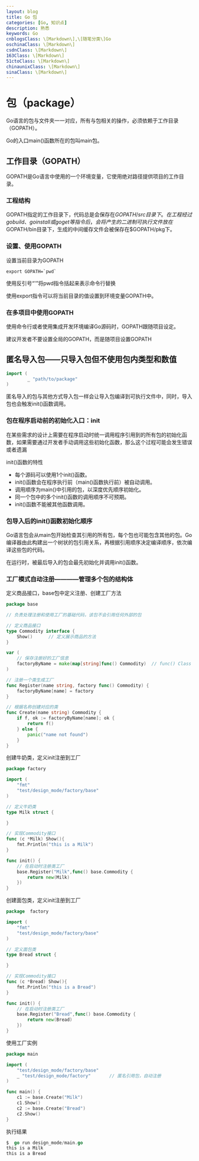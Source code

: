 ```yaml
---
layout: blog
title: Go 包
categories: [Go, 知识点]
description: 熟悉
keywords: Go
cnblogsClass: \[Markdown\],\[随笔分类\]Go
oschinaClass: \[Markdown\]
csdnClass: \[Markdown\]
163Class: \[Markdown\]
51ctoClass: \[Markdown\]
chinaunixClass: \[Markdown\]
sinaClass: \[Markdown\]
---
```


# 包（package）
Go语言的包与文件夹一一对应，所有与包相关的操作，必须依赖于工作目录（GOPATH）。

Go的入口main()函数所在的包叫main包。


## 工作目录（GOPATH）

GOPATH是Go语言中使用的一个环境变量，它使用绝对路径提供项目的工作目录。

### 工程结构
GOPATH指定的工作目录下，代码总是会保存在$GOPATH/src目录下。在工程经过gobuild、go install或go get等指令后，会将产生的二进制可执行文件放在$GOPATH/bin目录下，生成的中间缓存文件会被保存在$GOPATH/pkg下。

### 设置、使用GOPATH
设置当前目录为GOPATH
```
export GOPATH=`pwd`
```
使用反引号“'”将pwd指令括起来表示命令行替换

使用export指令可以将当前目录的值设置到环境变量GOPATH中。

### 在多项目中使用GOPATH
使用命令行或者使用集成开发环境编译Go源码时，GOPATH跟随项目设定。

建议开发者不要设置全局的GOPATH，而是随项目设置GOPATH


## 匿名导入包——只导入包但不使用包内类型和数值

```go
import (
        _ "path/to/package"
)
```

匿名导入的包与其他方式导入包一样会让导入包编译到可执行文件中，同时，导入包也会触发init()函数调用。


### 包在程序启动前的初始化入口：init
在某些需求的设计上需要在程序启动时统一调用程序引用到的所有包的初始化函数，如果需要通过开发者手动调用这些初始化函数，那么这个过程可能会发生错误或者遗漏

init()函数的特性
- 每个源码可以使用1个init()函数。
- init()函数会在程序执行前（main()函数执行前）被自动调用。
- 调用顺序为main()中引用的包，以深度优先顺序初始化。
- 同一个包中的多个init()函数的调用顺序不可预期。
- init()函数不能被其他函数调用。

### 包导入后的init()函数初始化顺序
Go语言包会从main包开始检查其引用的所有包，每个包也可能包含其他的包。Go编译器由此构建出一个树状的包引用关系，再根据引用顺序决定编译顺序，依次编译这些包的代码。

在运行时，被最后导入的包会最先初始化并调用init()函数。

### 工厂模式自动注册————管理多个包的结构体

定义商品接口，base包中定义注册、创建工厂方法
```go
package base

// 负责处理注册和使用工厂的基础代码，该包不会引用任何外部的包

// 定义商品接口
type Commodity interface {
	Show()		// 定义展示商品的方法
}

var (
	// 保存注册好的工厂信息
	factoryByName = make(map[string]func() Commodity)  // func() Class 调用此函数，创建一个类实例，实现的工厂内部结构体会实现Class接口
)

// 注册一个类生成工厂
func Register(name string, factory func() Commodity) {
	factoryByName[name] = factory
}

// 根据名称创建对应的类
func Create(name string) Commodity {
	if f, ok := factoryByName[name]; ok {
		return f()
	} else {
		panic("name not found")
	}
}
```

创建牛奶类，定义init注册到工厂
```go
package factory

import (
	"fmt"
	"test/design_mode/factory/base"
)

// 定义牛奶类
type Milk struct {

}

// 实现Commodity接口
func (c *Milk) Show(){
	fmt.Println("this is a Milk")
}

func init() {
	// 在启动时注册类工厂
	base.Register("Milk",func() base.Commodity {
		return new(Milk)
	})
}
```

创建面包类，定义init注册到工厂
```go
package  factory

import (
	"fmt"
	"test/design_mode/factory/base"
)

// 定义面包类
type Bread struct {

}

// 实现Commodity接口
func (c *Bread) Show(){
	fmt.Println("this is a Bread")
}

func init() {
	// 在启动时注册类工厂
	base.Register("Bread",func() base.Commodity {
		return new(Bread)
	})
}
```

使用工厂实例
```go
package main

import (
	"test/design_mode/factory/base"
	_ "test/design_mode/factory"       // 匿名引用包，自动注册
)

func main() {
	c1 := base.Create("Milk")
	c1.Show()
	c2 := base.Create("Bread")
	c2.Show()
}
```
执行结果
```go
$  go run design_mode/main.go 
this is a Milk
this is a Bread
```
